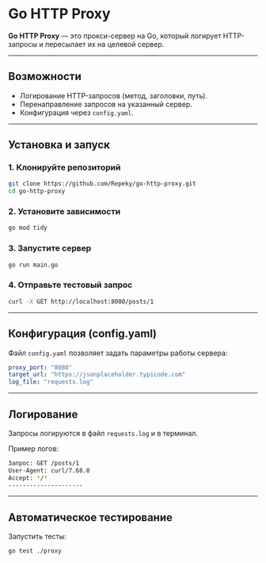 # Go HTTP Proxy

**Go HTTP Proxy** — это прокси-сервер на Go, который логирует HTTP-запросы и пересылает их на целевой сервер.

---

## Возможности
- Логирование HTTP-запросов (метод, заголовки, путь).
- Перенаправление запросов на указанный сервер.
- Конфигурация через `config.yaml`.

---

## Установка и запуск

### 1. Клонируйте репозиторий
```bash
git clone https://github.com/Repeky/go-http-proxy.git
cd go-http-proxy
```

### 2. Установите зависимости
```bash
go mod tidy
```

### 3. Запустите сервер
```bash
go run main.go
```

### 4. Отправьте тестовый запрос
```bash
curl -X GET http://localhost:8080/posts/1
```

---

## Конфигурация (config.yaml)

Файл `config.yaml` позволяет задать параметры работы сервера:

```yaml
proxy_port: "8080"
target_url: "https://jsonplaceholder.typicode.com"
log_file: "requests.log"
```

---

## Логирование

Запросы логируются в файл `requests.log` и в терминал.

Пример логов:

```bash
Запрос: GET /posts/1
User-Agent: curl/7.68.0
Accept: */*
---------------------
```

---

## Автоматическое тестирование

Запустить тесты:
```bash
go test ./proxy
